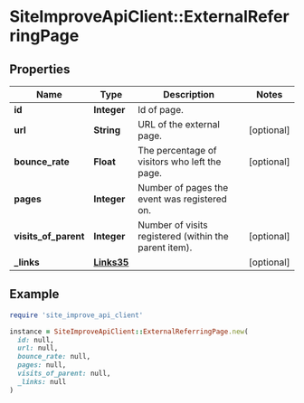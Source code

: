 # SiteImproveApiClient::ExternalReferringPage

## Properties

| Name | Type | Description | Notes |
| ---- | ---- | ----------- | ----- |
| **id** | **Integer** | Id of page. |  |
| **url** | **String** | URL of the external page. | [optional] |
| **bounce_rate** | **Float** | The percentage of visitors who left the page. | [optional] |
| **pages** | **Integer** | Number of pages the event was registered on. |  |
| **visits_of_parent** | **Integer** | Number of visits registered (within the parent item). | [optional] |
| **_links** | [**Links35**](Links35.md) |  | [optional] |

## Example

```ruby
require 'site_improve_api_client'

instance = SiteImproveApiClient::ExternalReferringPage.new(
  id: null,
  url: null,
  bounce_rate: null,
  pages: null,
  visits_of_parent: null,
  _links: null
)
```

